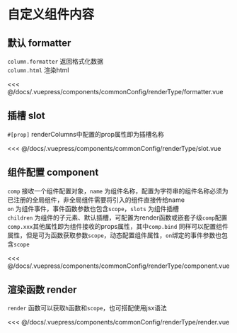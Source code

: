 # 自定义组件内容

## 默认 formatter

`column.formatter` 返回格式化数据 </br>
`column.html` 渲染html

<common-code-format>
  <commonConfig-renderType-formatter slot="source"></commonConfig-renderType-formatter>
<<< @/docs/.vuepress/components/commonConfig/renderType/formatter.vue
</common-code-format>

## 插槽 slot

`#[prop]` renderColumns中配置的prop属性即为插槽名称

<common-code-format>
  <commonConfig-renderType-slot slot="source"></commonConfig-renderType-slot>
<<< @/docs/.vuepress/components/commonConfig/renderType/slot.vue
</common-code-format>

## 组件配置 component

`comp` 接收一个组件配置对象，`name` 为组件名称，配置为字符串的组件名称必须为已注册的全局组件，非全局组件需要将引入的组件直接传给name</br>
`on` 为组件事件，事件函数参数也包含`scope`，`slots` 为组件插槽</br>
`children` 为组件的子元素、默认插槽，可配置为render函数或嵌套子级`comp`配置</br>
`comp.xxx`其他属性即为组件接收的props属性，其中`comp.bind` 同样可以配置组件属性，但是可为函数获取参数`scope`，动态配置组件属性，`on`绑定的事件参数也包含`scope`</br>

<common-code-format>
  <commonConfig-renderType-component slot="source"></commonConfig-renderType-component>
<<< @/docs/.vuepress/components/commonConfig/renderType/component.vue
</common-code-format>

## 渲染函数 render

`render` 函数可以获取`h`函数和`scope`，也可搭配使用jsx语法

<common-code-format>
  <commonConfig-renderType-render slot="source"></commonConfig-renderType-render>
<<< @/docs/.vuepress/components/commonConfig/renderType/render.vue
</common-code-format>